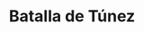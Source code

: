 ﻿---
title: "Batalla de Túnez"
permalink: periodes_275.html
layout: periode
dataInici: -307
sidebar: periodes
pares:
  - 23:
    title: "Tercera guerra siciliana"
    dataInici: "(-315)"
    dataFi: "(-307)"

fills:
jocsPrincipals:
jocsEscenaris:
jocsEpoca:
jocsEpocaEscenaris:
---
